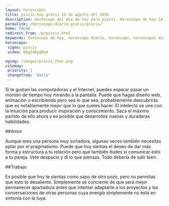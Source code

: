 ```yaml
---
layout: horoscopos
title: piscis hoy gratis 14 de agosto del 2016 
description: Horóscopo del dia de hoy para piscis. Horoscopo de hoy 14 de agosto del 2016. Las predicciones de amor, trabajo, vida personal gratis.
permalink: /horoscopo-diario-gratis/piscis/
home: FALSE
redirect_from: /p/piscis.html
keywords: horóscopo de hoy, horóscopo diario, horóscopo, horoscopos diarios gratis del dia de hoy, horóscopo diario gratis,horóscopo 2016, horóscopo esperanza gracia, horoscopo piscis hoy, horoscop, horóscopos gratis, horoscopo piscis, horoscopo piscis 2016, Tarot, Astrologia, Zodíaco, piscis, horoscopo gratis
horoscopo:
 signo: piscis
 video: OAgI4DygRq4

ogimg: /images/piscis_char.png
sitemap:
 priority: 1
 changefreq: 'daily'
---
```



Si te gustan las computadoras  y el Internet, puedes esperar pasar un montón de tiempo hoy mirando a la pantalla. Puede que hagas diseño web, animación o escribiendo pero sea lo que sea, probablemente descubrirás que es notablemente mejor que lo que sueles hacer. El intelecto se une con la intuición para producir inspiración y conocimiento. Saca el máximo partido de ello ahora y es posible que desarrolles nuevas y duraderas habilidades.

##Amor

Aunque eres una persona muy soñadora, algunas veces también necesitas optar por el pragmatismo. Puede que hoy sientas el deseo de dar más forma y estructura a tu relación pero que también dudes si comunicar esto a tu pareja. Vete despacio y di lo que piensas. Todo debería de salir bien.

##Trabajo

Es posible que hoy te sientas como sapo de otro pozo, pero no permitas que esto te desaliente. Simplemente sé conciente de que será mejor permanecer apartado/a antes que intentar adaptarte a los proyectos y las conversaciones de otras personas cuya energía simplemente no está en sintonía con la tuya.